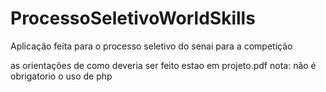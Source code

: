# ProcessoSeletivoWorldSkills
Aplicação feita para o processo seletivo do senai para a competição

as orientações de como deveria ser feito estao em projeto.pdf
nota: não é obrigatorio o uso de php